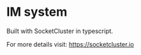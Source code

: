 IM system
======

Built with SocketCluster in typescript.

For more details visit: https://socketcluster.io